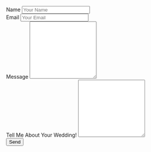 <form method="POST" netlify>
  <div class="form-group">
    <label for="name">Name</label>
    <input type="text" class="form-control" id="name" placeholder="Your Name"></input>
  </div>
  <div class="form-group">
    <label for="email">Email</label>
    <input type="email" class="form-control" id="email" name="_replyto" placeholder="Your Email"></input>
  </div>
  <div class="form-group">
    <label for="message">Message</label>
    <textarea class="form-control" name="message" rows="10"></textarea>
  </div>
    <div class="form-group">
    <label for="wedding_details">Tell Me About Your Wedding!</label>
    <textarea class="form-control" name="wedding_details" rows="10"></textarea>
  </div>
    <button class="form-control">Send</button>
</form>
